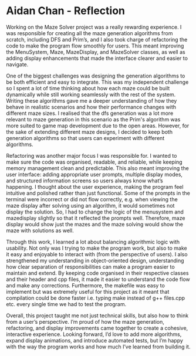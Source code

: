 # Aidan Chan - Reflection

Working on the Maze Solver project was a really rewarding experience. I was responsible for creating all the maze generation algorithms from scratch, including DFS and Prim’s, and I also took charge of refactoring the code to make the program flow smoothly for users. This meant improving the MenuSystem, Maze, MazeDisplay, and MazeSolver classes, as well as adding display enhancements that made the interface clearer and easier to navigate.

One of the biggest challenges was designing the generation algorithms to be both efficient and easy to integrate. This was my independent challenge so I spent a lot of time thinking about how each maze could be built dynamically while still working seamlessly with the rest of the system. Writing these algorithms gave me a deeper understanding of how they behave in realistic scenarios and how their performance changes with different maze sizes. I realised that the dfs generation was a lot more relevant to maze generation in this scenario as the Prim's algorithm was more suited to game map development due to the open areas. However, for the sake of extending different maze designs, I decided to keep both generation algorithms so that users can experiment with different algorithms.

Refactoring was another major focus I was responsible for. I wanted to make sure the code was organised, readable, and reliable, while keeping memory management clean and predictable. This also meant improving the user interface: adding appropriate user prompts, multiple display modes, and structured information screens so users always know what’s happening. I thought about the user experience, making the program feel intuitive and polished rather than just functional. Some of the prompts in the terminal were incorrect or did not flow correctly, e.g. when viewing the maze display after solving using an algorithm, it would sometimes not display the solution. So, I had to change the logic of the menusystem and mazedisplay slightly so that it reflected the prompts well. Therefore, maze display would show just the mazes and the maze solving would show the maze with solutions as well.

Through this work, I learned a lot about balancing algorithmic logic with usability. Not only was I trying to make the program work, but also to make it easy and enjoyable to interact with (from the perspective of users). I also strengthened my understanding in object-oriented design, understanding how clear separation of responsibilities can make a program easier to maintain and extend. By keeping code organised in their respective classes and their header and cpp files, it made it easier to understand the code flow and make any corrections. Furthermore, the makefile was easy to implement but was extremely useful for this project as it meant that compilation could be done faster i.e. typing make instead of g++ files.cpp etc. every single time we had to test the program.

Overall, this project taught me not just technical skills, but also how to think from a user’s perspective. I’m proud of how the maze generation, refactoring, and display improvements came together to create a cohesive, interactive experience. Looking forward, I’d love to add more algorithms, expand display animations, and introduce automated tests, but I’m happy with the way the program works and how much I’ve learned from building it.